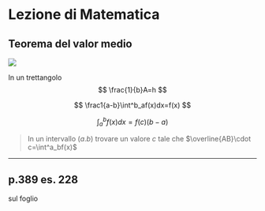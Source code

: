 # Lezione di Matematica


## Teorema del valor medio

![](https://i.imgur.com/2hfME2Y.jpg)

In un trettangolo
$$
\frac{1}{b}A=h
$$

$$
\frac1{a-b}\int^b_af(x)dx=f(x)
$$


$$
\int^b_a f(x) dx = f(c)(b-a)
$$

> In un intervallo $(a.b)$ trovare un valore $c$ tale che $\overline{AB}\cdot c=\int^a_bf(x)$

---


## p.389 es. 228

sul foglio
<!--stackedit_data:
eyJoaXN0b3J5IjpbMzM2NDg4NDk1XX0=
-->